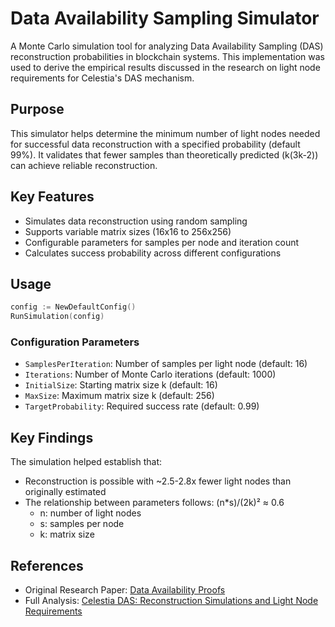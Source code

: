 # Data Availability Sampling Simulator

A Monte Carlo simulation tool for analyzing Data Availability Sampling (DAS) reconstruction probabilities in blockchain systems. This implementation was used to derive the empirical results discussed in the research on light node requirements for Celestia's DAS mechanism.

## Purpose

This simulator helps determine the minimum number of light nodes needed for successful data reconstruction with a specified probability (default 99%). It validates that fewer samples than theoretically predicted (k(3k-2)) can achieve reliable reconstruction.

## Key Features

- Simulates data reconstruction using random sampling
- Supports variable matrix sizes (16x16 to 256x256)
- Configurable parameters for samples per node and iteration count
- Calculates success probability across different configurations

## Usage

```go
config := NewDefaultConfig()
RunSimulation(config)
```

### Configuration Parameters

- `SamplesPerIteration`: Number of samples per light node (default: 16)
- `Iterations`: Number of Monte Carlo iterations (default: 1000)
- `InitialSize`: Starting matrix size k (default: 16)
- `MaxSize`: Maximum matrix size k (default: 256)
- `TargetProbability`: Required success rate (default: 0.99)

## Key Findings

The simulation helped establish that:
- Reconstruction is possible with ~2.5-2.8x fewer light nodes than originally estimated
- The relationship between parameters follows: (n*s)/(2k)² ≈ 0.6
    - n: number of light nodes
    - s: samples per node
    - k: matrix size

## References

- Original Research Paper: [Data Availability Proofs](http://arxiv.org/abs/1809.09044)
- Full Analysis: [Celestia DAS: Reconstruction Simulations and Light Node Requirements](https://forum.celestia.org/t/celestia-das-reconstruction-simulations-and-light-node-requirements/1891)
